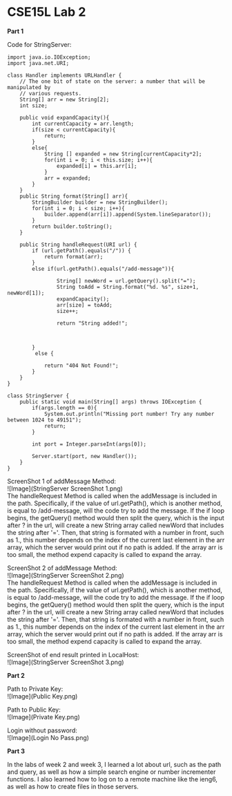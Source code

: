 # CSE15L Lab 2

**Part 1** <br>

Code for StringServer: <br>
```
import java.io.IOException;
import java.net.URI;

class Handler implements URLHandler {
    // The one bit of state on the server: a number that will be manipulated by
    // various requests.
    String[] arr = new String[2];
    int size;
    
    public void expandCapacity(){
        int currentCapacity = arr.length;
        if(size < currentCapacity){
            return;
        }
        else{
            String [] expanded = new String[currentCapacity*2];
            for(int i = 0; i < this.size; i++){
                expanded[i] = this.arr[i];
            }
            arr = expanded;
        }
    }
    public String format(String[] arr){
        StringBuilder builder = new StringBuilder();
        for(int i = 0; i < size; i++){
            builder.append(arr[i]).append(System.lineSeparator());
        }
        return builder.toString();
    }

    public String handleRequest(URI url) {
        if (url.getPath().equals("/")) {
            return format(arr);
        }
        else if(url.getPath().equals("/add-message")){
            
                String[] newWord = url.getQuery().split("=");
                String toAdd = String.format("%d. %s", size+1, newWord[1]);
                expandCapacity();
                arr[size] = toAdd;
                size++;

                return "String added!";
                
                

        }
         else {
            
            return "404 Not Found!";
        }
    }
}

class StringServer {
    public static void main(String[] args) throws IOException {
        if(args.length == 0){
            System.out.println("Missing port number! Try any number between 1024 to 49151");
            return;
        }

        int port = Integer.parseInt(args[0]);

        Server.start(port, new Handler());
    }
}
```
ScreenShot 1 of addMessage Method: <br>
![Image](StringServer ScreenShot 1.png) <br>
The handleRequest Method is called when the addMessage is included in the path. Specifically, if the value of url.getPath(), which is another method, is equal to /add-message, will the code try to add the message. If the if loop begins, the getQuery() method would then split the query, which is the input after ? in the url, will create a new String array called newWord that includes the string after '='. Then, that string is formated with a number in front, such as 1., this number depends on the index of the current last element in the arr array, which the server would print out if no path is added. If the array arr is too small, the method expend capacity is called to expand the array. <br>

ScreenShot 2 of addMessage Method: <br>
![Image](StringServer ScreenShot 2.png) <br>
The handleRequest Method is called when the addMessage is included in the path. Specifically, if the value of url.getPath(), which is another method, is equal to /add-message, will the code try to add the message. If the if loop begins, the getQuery() method would then split the query, which is the input after ? in the url, will create a new String array called newWord that includes the string after '='. Then, that string is formated with a number in front, such as 1., this number depends on the index of the current last element in the arr array, which the server would print out if no path is added. If the array arr is too small, the method expend capacity is called to expand the array. <br>

ScreenShot of end result printed in LocalHost: <br>
![Image](StringServer ScreenShot 3.png) <br>




**Part 2** <br>

Path to Private Key: <br>
![Image](Public Key.png) <br>

Path to Public Key: <br>
![Image](Private Key.png) <br>

Login without password: <br>
![Image](Login No Pass.png) <br>

**Part 3** <br>

In the labs of week 2 and week 3, I learned a lot about url, such as the path and query, as well as how a simple search engine or number incrementer functions. I also learned how to log on to a remote machine like the ieng6, as well as how to create files in those servers.
